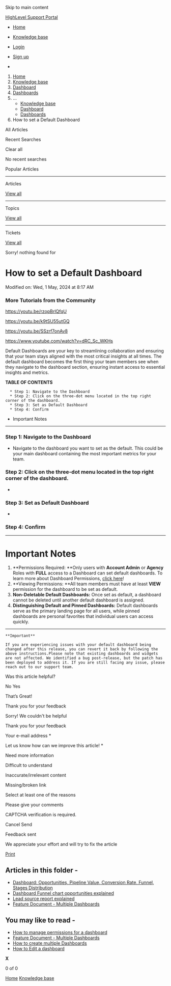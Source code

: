 Skip to main content

[ HighLevel Support Portal ](https://help.gohighlevel.com)

  * [ Home ](/support/home)
  * [ Knowledge base ](/support/solutions)

  * [Login](/support/login)
  * [Sign up](/support/signup)
  * 

  1. [Home](/support/home)
  2. [Knowledge base](/support/solutions)
  3. [Dashboard](/support/solutions/48000449586)
  4. [Dashboards](/support/solutions/folders/48000679140)
  5. ... 
     * [Knowledge base](/support/solutions)
     * [Dashboard](/support/solutions/48000449586)
     * [Dashboards](/support/solutions/folders/48000679140)
  6. How to set a Default Dashboard

All  Articles 

Recent Searches

Clear all

No recent searches

Popular Articles

* * *

Articles

[View all](/support/search/solutions)

* * *

Topics

[View all](/support/search/topics)

* * *

Tickets

[View all](/support/search/tickets)

Sorry! nothing found for   

# How to set a Default Dashboard

Modified on: Wed, 1 May, 2024 at 8:17 AM

### **More Tutorials from the Community**

<https://youtu.be/rzopBrlQfqU>

<https://youtu.be/k9tSU55utGQ>

<https://youtu.be/SSzrf7onAv8>

<https://www.youtube.com/watch?v=dRC_Sc_WKHs>

Default Dashboards are your key to streamlining collaboration and ensuring that your team stays aligned with the most critical insights at all times. The default dashboard becomes the first thing your team members see when they navigate to the dashboard section, ensuring instant access to essential insights and metrics.

**TABLE OF CONTENTS**

      * Step 1: Navigate to the Dashboard
      * Step 2: Click on the three-dot menu located in the top right corner of the dashboard.
      * Step 3: Set as Default Dashboard
      * Step 4: Confirm
  * Important Notes

* * *

### **Step 1: Navigate to the Dashboard**

  * Navigate to the dashboard you want to set as the default. This could be your main dashboard containing the most important metrics for your team.  

### **Step 2: Click on the three-dot menu located in the top right corner of the dashboard.**

  * 

### **Step 3: Set as Default Dashboard**

  * 

### **Step 4: Confirm**

* * *

# Important Notes

  1. **Permissions Required:  **Only users with **Account Admin** or **Agency** Roles with **FULL** access to a Dashboard can set default dashboards. To learn more about Dashboard Permissions, [click here](https://help.gohighlevel.com/en/support/solutions/articles/155000001532-how-to-manage-permissions-for-a-dashboard)!
  2. **Viewing Permissions:  **All team members must have at least **VIEW** permission for the dashboard to be set as default.
  3. **Non-Deletable Default Dashboards:** Once set as default, a dashboard cannot be deleted until another default dashboard is assigned.
  4. **Distinguishing Default and Pinned Dashboards:** Default dashboards serve as the primary landing page for all users, while pinned dashboards are personal favorites that individual users can access quickly.

* * *

    **Important**
    
    If you are experiencing issues with your default dashboard being changed after this release, you can revert it back by following the above instructions.Please note that existing dashboards and widgets are not affected. We identified a bug post-release, but the patch has been deployed to address it. If you are still facing any issue, please reach out to our support team.

Was this article helpful?

No  Yes 

That’s Great!

Thank you for your feedback

Sorry! We couldn't be helpful

Thank you for your feedback

Your e-mail address *

Let us know how can we improve this article! *

Need more information 

Difficult to understand 

Inaccurate/irrelevant content 

Missing/broken link 

Select at least one of the reasons 

Please give your comments 

CAPTCHA verification is required. 

Cancel  Send 

Feedback sent

We appreciate your effort and will try to fix the article

[Print](javascript:print\(\))

## Articles in this folder -

  * [Dashboard: Opportunities, Pipeline Value, Conversion Rate, Funnel, Stages Distribution](/support/solutions/articles/48001152117-dashboard-opportunities-pipeline-value-conversion-rate-funnel-stages-distribution)
  * [Dashboard Funnel chart opportunities explained](/support/solutions/articles/48001181826-dashboard-funnel-chart-opportunities-explained)
  * [Lead source report explained](/support/solutions/articles/48001181830-lead-source-report-explained)
  * [Feature Document - Multiple Dashboards](/support/solutions/articles/155000001530-feature-document-multiple-dashboards)

## You may like to read -

  * [How to manage permissions for a dashboard](/support/solutions/articles/155000001532-how-to-manage-permissions-for-a-dashboard)
  * [Feature Document - Multiple Dashboards](/support/solutions/articles/155000001530-feature-document-multiple-dashboards)
  * [How to create multiple Dashboards](/support/solutions/articles/155000001531-how-to-create-multiple-dashboards)
  * [How to Edit a dashboard](/support/solutions/articles/155000001536-how-to-edit-a-dashboard)

**X**

0 of 0 []()

[Home](/support/home) [Knowledge base](/support/solutions)
